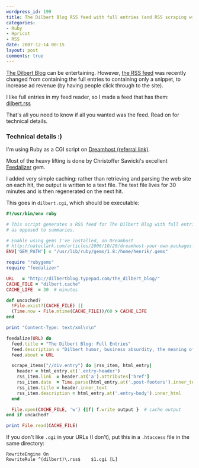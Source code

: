 ```yaml
---
wordpress_id: 199
title: The Dilbert Blog RSS feed with full entries (and RSS scraping with Ruby on Dreamhost)
categories:
- Ruby
- Hpricot
- RSS
date: 2007-12-14 00:15
layout: post
comments: true
---
```

<a href="http://dilbertblog.typepad.com/">The Dilbert Blog</a> can be entertaining. However, <a href="http://dilbertblog.typepad.com/the_dilbert_blog/rss.xml">the RSS feed</a> was recently changed from containing the full entries to containing only a snippet, to increase ad revenue (by having people click through to the site).

I like full entries in my feed reader, so I made a feed that has them: <a href="http://henrik.nyh.se/scrapers/dilbert.rss">dilbert.rss</a>

That's all you need to know if all you wanted was the feed. Read on for technical details.

<!--more-->

<h3>Technical details :)</h3>

I'm using Ruby as a CGI script on <a href="http://www.dreamhost.com/r.cgi?296532 ">Dreamhost (referral link)</a>.

Most of the heavy lifting is done by Christoffer Sawicki's excellent <a href="http://termos.vemod.net/feedalizer">Feedalizer</a> gem.

I added very simple caching: rather than retrieving and parsing the web site on each hit, the output is written to a text file. The text file lives for 30 minutes and is then regenerated on the next hit.

This goes in <code>dilbert.cgi</code>, which should be executable:

``` ruby
#!/usr/bin/env ruby

# This script generates a RSS feed for The Dilbert Blog with full entries,
# as opposed to summaries.

# Enable using gems I've installed, on Dreamhost
# http://nateclark.com/articles/2006/10/20/dreamhost-your-own-packages-and-gems
ENV['GEM_PATH'] = "/usr/lib/ruby/gems/1.8:/home/henrik/.gems"

require "rubygems"
require "feedalizer"

URL   = "http://dilbertblog.typepad.com/the_dilbert_blog/"
CACHE_FILE = "dilbert.cache"
CACHE_LIFE  = 30  # minutes

def uncached?
  !File.exist?(CACHE_FILE) ||
  (Time.now - File.mtime(CACHE_FILE))/60 > CACHE_LIFE
end

print "Content-Type: text/xml\n\n"

feedalize(URL) do
  feed.title = "The Dilbert Blog: Full Entries"
  feed.description = "Dilbert humor, business absurdity, the meaning of life. And full entries."
  feed.about = URL

  scrape_items("//div.entry") do |rss_item, html_entry|
    header = html_entry.at('.entry-header')
    rss_item.link  = header.at('a').attributes['href']
    rss_item.date  = Time.parse(html_entry.at('.post-footers').inner_text)
    rss_item.title = header.inner_text
    rss_item.description = html_entry.at('.entry-body').inner_html
  end

  File.open(CACHE_FILE, 'w') {|f| f.write output }  # cache output
end if uncached?

print File.read(CACHE_FILE)
```

If you don't like <code>.cgi</code> in your URLs (I don't), put this in a <code>.htaccess</code> file in the same directory:

``` text
RewriteEngine On
RewriteRule ^(dilbert)\.rss$    $1.cgi [L]
```

